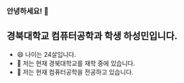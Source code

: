 ### 안녕하세요! 👋
## 경북대학교 컴퓨터공학과 학생 하성민입니다.
- 😄 나이는 24살입니다.
- 🔭 저는 현재 경북대학교를 재학 중에 있습니다.
- 🌱 저는 현재 컴퓨터공학을 전공하고 있습니다.
<!--
**Seongmin1223/Seongmin1223** is a ✨ _special_ ✨ repository because its `README.md` (this file) appears on your GitHub profile.
-->
